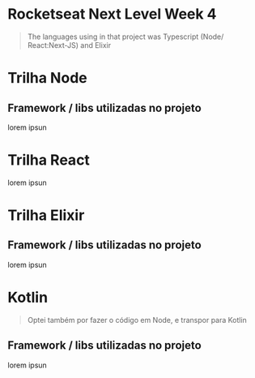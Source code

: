 # Rocketseat Next Level Week 4
> The languages using in that project was Typescript (Node/ React:Next-JS) and Elixir

# Trilha Node
## Framework / libs utilizadas no projeto
lorem ipsun

# Trilha React
lorem ipsun


# Trilha Elixir
## Framework / libs utilizadas no projeto
lorem ipsun


# Kotlin
> Optei também por fazer o código em Node, e transpor para Kotlin

## Framework / libs utilizadas no projeto
lorem ipsun



